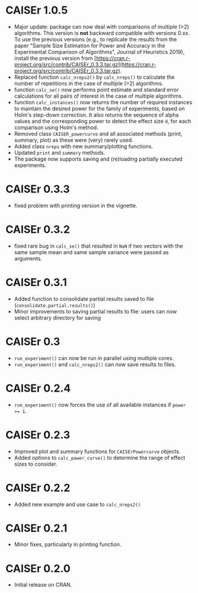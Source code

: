 # CAISEr 1.0.5
* Major update: package can now deal with comparisons of multiple (>2) algorithms. 
This version is **not** backward compatible with versions 0.xx. To use the previous versions (e.g., to replicate the results from the paper "Sample Size Estimation 
for Power and Accuracy in the Experimental Comparison of Algorithms", Journal of 
Heuristics 2019), install the previous version from 
[https://cran.r-project.org/src/contrib/CAISEr_0.3.3.tar.gz](https://cran.r-project.org/src/contrib/CAISEr_0.3.3.tar.gz).
* Replaced function `calc_nreps2()` by `calc_nreps()` to calculate the number of
repetitions in the case of multiple (>2) algorithms. 
* function `calc_se()` now performs point estimate and standard error 
calculations for all pairs of interest in the case of multiple algorithms.
* function `calc_instances()` now returns the number of required instances to
maintain the desired power for the family of experiments, based on Holm's 
step-down correction. It also returns the sequence of alpha values and the 
corresponding power to detect the effect size `d`, for each comparison using 
Holm's method.
* Removed class `CAISER_powercurve` and all associated methods (print, summary, 
plot) as these were (very) rarely used.
* Added class `nreps` with new summary/plotting functions.
* Updated `print` and `summary` methods.
* The package now supports saving and (re)loading partially executed experiments.
 
# CAISEr 0.3.3
* fixed problem with printing version in the vignette.

# CAISEr 0.3.2
* fixed rare bug in `calc_se()` that resulted in `NaN` if two vectors with the 
same sample mean and same sample variance were passed as arguments.

# CAISEr 0.3.1
* Added function to consolidate partial results saved to file (`consolidate.partial.results()`)
* Minor improvements to saving partial results to file: users can now select arbitrary directory for saving

# CAISEr 0.3
* `run_experiment()` can now be run in parallel using multiple cores.
* `run_experiment()` and `calc_nreps2()` can now save results to files.

# CAISEr 0.2.4
* `run_experiment()` now forces the use of all available instances if `power >= 1`.

# CAISEr 0.2.3
* Improved plot and summary functions for `CAISErPowercurve` objects.
* Added options to `calc_power_curve()` to determine the range of effect sizes to consider.

# CAISEr 0.2.2
* Added new example and use case to `calc_nreps2()`

# CAISEr 0.2.1
* Minor fixes, particularly in printing function.

# CAISEr 0.2.0
* Initial release on CRAN.
